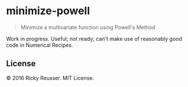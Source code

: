 # minimize-powell

<!--[![Build Status][travis-image]][travis-url] [![npm version][npm-image]][npm-url]  [![Dependency Status][david-image]][david-url] [![js-semistandard-style](https://img.shields.io/badge/code%20style-semistandard-brightgreen.svg?style=flat-square)](https://github.com/Flet/semistandard)-->

> Minimize a multivariate function using Powell's Method

Work in progress. Useful; not ready; can't make use of reasonably good code in Numerical Recipes.

## License
&copy; 2016 Ricky Reusser. MIT License.

